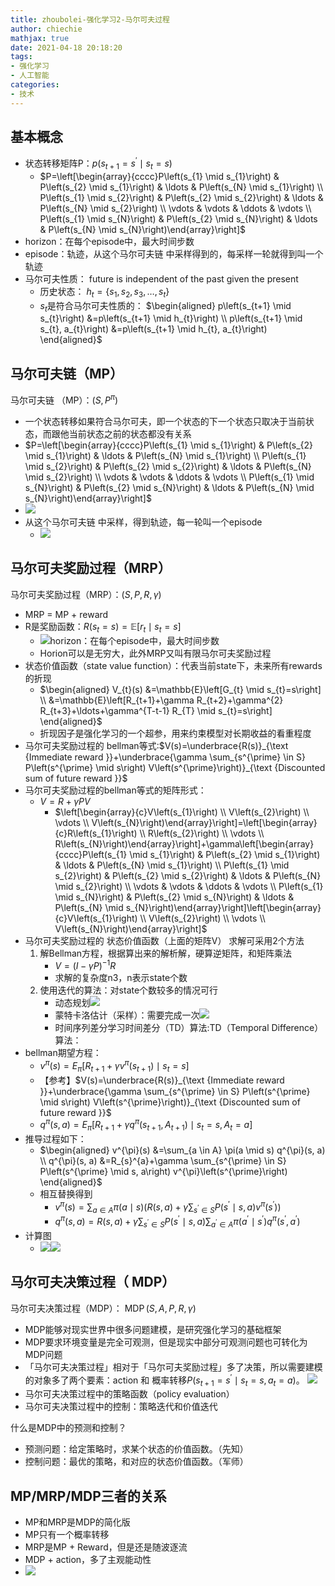 ```yaml
---
title: zhoubolei-强化学习2-马尔可夫过程
author: chiechie
mathjax: true
date: 2021-04-18 20:18:20
tags:
- 强化学习
- 人工智能
categories:
- 技术
---
```


## 基本概念

- 状态转移矩阵P：$p\left(s_{t+1}=s^{\prime} \mid s_{t}=s\right)$
    - $P=\left[\begin{array}{cccc}P\left(s_{1} \mid s_{1}\right) & P\left(s_{2} \mid s_{1}\right) & \ldots & P\left(s_{N} \mid s_{1}\right) \\ P\left(s_{1} \mid s_{2}\right) & P\left(s_{2} \mid s_{2}\right) & \ldots & P\left(s_{N} \mid s_{2}\right) \\ \vdots & \vdots & \ddots & \vdots \\ P\left(s_{1} \mid s_{N}\right) & P\left(s_{2} \mid s_{N}\right) & \ldots & P\left(s_{N} \mid s_{N}\right)\end{array}\right]$
- horizon：在每个episode中，最大时间步数
- episode：轨迹，从这个马尔可夫链 中采样得到的，每采样一轮就得到叫一个轨迹
- 马尔可夫性质： future is independent of the past given the present
    - 历史状态： $h_{t}=\left\{s_{1}, s_{2}, s_{3}, \ldots, s_{t}\right\}$
    - $s_t$是符合马尔可夫性质的： 
      $\begin{aligned} p\left(s_{t+1} \mid s_{t}\right) &=p\left(s_{t+1} \mid h_{t}\right) \\ p\left(s_{t+1} \mid s_{t}, a_{t}\right) &=p\left(s_{t+1} \mid h_{t}, a_{t}\right) \end{aligned}$


## 马尔可夫链（MP）

马尔可夫链 （MP）：$\left(S, P^{\pi}\right)$

- 一个状态转移如果符合马尔可夫，即一个状态的下一个状态只取决于当前状态，而跟他当前状态之前的状态都没有关系
- $P=\left[\begin{array}{cccc}P\left(s_{1} \mid s_{1}\right) & P\left(s_{2} \mid s_{1}\right) & \ldots & P\left(s_{N} \mid s_{1}\right) \\ P\left(s_{1} \mid s_{2}\right) & P\left(s_{2} \mid s_{2}\right) & \ldots & P\left(s_{N} \mid s_{2}\right) \\ \vdots & \vdots & \ddots & \vdots \\ P\left(s_{1} \mid s_{N}\right) & P\left(s_{2} \mid s_{N}\right) & \ldots & P\left(s_{N} \mid s_{N}\right)\end{array}\right]$
- ![](https://firebasestorage.googleapis.com/v0/b/firescript-577a2.appspot.com/o/imgs%2Fapp%2Frf_learning%2Fsby0HtEUFa.png?alt=media&token=1f6bf364-4cca-4535-9191-4b77bda51131)
- 从这个马尔可夫链 中采样，得到轨迹，每一轮叫一个episode
    - ![](https://firebasestorage.googleapis.com/v0/b/firescript-577a2.appspot.com/o/imgs%2Fapp%2Frf_learning%2FvZ2dIl6a_W.png?alt=media&token=03dda99b-181a-4b48-aec2-03f0679ab1de)

## 马尔可夫奖励过程（MRP）

马尔可夫奖励过程（MRP）：$\left(S, P, R, \gamma\right)$

- MRP = MP + reward
- R是奖励函数：$R\left(s_{t}=s\right)=\mathbb{E}\left[r_{t} \mid s_{t}=s\right]$
    - ![](https://firebasestorage.googleapis.com/v0/b/firescript-577a2.appspot.com/o/imgs%2Fapp%2Frf_learning%2Fo3iwF_-fJr.png?alt=media&token=0fd15a10-a6f0-4588-a019-1a258b22dc8d)horizon：在每个episode中，最大时间步数
    - Horion可以是无穷大，此外MRP又叫有限马尔可夫奖励过程
- 状态价值函数（state value function）：代表当前state下，未来所有rewards的折现
    - $\begin{aligned} V_{t}(s) &=\mathbb{E}\left[G_{t} \mid s_{t}=s\right] \\ &=\mathbb{E}\left[R_{t+1}+\gamma R_{t+2}+\gamma^{2} R_{t+3}+\ldots+\gamma^{T-t-1} R_{T} \mid s_{t}=s\right] \end{aligned}$
    - 折现因子是强化学习的一个超参，用来约束模型对长期收益的看重程度 
- 马尔可夫奖励过程的 bellman等式:$V(s)=\underbrace{R(s)}_{\text {Immediate reward }}+\underbrace{\gamma \sum_{s^{\prime} \in S} P\left(s^{\prime} \mid s\right) V\left(s^{\prime}\right)}_{\text {Discounted sum of future reward }}$
- 马尔可夫奖励过程的bellman等式的矩阵形式：
    - $V=R+\gamma P V$
        - $\left[\begin{array}{c}V\left(s_{1}\right) \\ V\left(s_{2}\right) \\ \vdots \\ V\left(s_{N}\right)\end{array}\right]=\left[\begin{array}{c}R\left(s_{1}\right) \\ R\left(s_{2}\right) \\ \vdots \\ R\left(s_{N}\right)\end{array}\right]+\gamma\left[\begin{array}{cccc}P\left(s_{1} \mid s_{1}\right) & P\left(s_{2} \mid s_{1}\right) & \ldots & P\left(s_{N} \mid s_{1}\right) \\ P\left(s_{1} \mid s_{2}\right) & P\left(s_{2} \mid s_{2}\right) & \ldots & P\left(s_{N} \mid s_{2}\right) \\ \vdots & \vdots & \ddots & \vdots \\ P\left(s_{1} \mid s_{N}\right) & P\left(s_{2} \mid s_{N}\right) & \ldots & P\left(s_{N} \mid s_{N}\right)\end{array}\right]\left[\begin{array}{c}V\left(s_{1}\right) \\ V\left(s_{2}\right) \\ \vdots \\ V\left(s_{N}\right)\end{array}\right]$
- 马尔可夫奖励过程的 状态价值函数（上面的矩阵V） 求解可采用2个方法
    1. 解Bellman方程，根据算出来的解析解，硬算逆矩阵，和矩阵乘法
        - $V=(I-\gamma P)^{-1} R$
        - 求解的复杂度n3，n表示state个数
    2. 使用迭代的算法：对state个数较多的情况可行
        - 动态规划![](https://firebasestorage.googleapis.com/v0/b/firescript-577a2.appspot.com/o/imgs%2Fapp%2Frf_learning%2FMSB3EJXzsN.png?alt=media&token=19f9a683-eec0-48f5-8296-2ac88a4ea3c1)
        - 蒙特卡洛估计（采样）：需要完成一次![](https://firebasestorage.googleapis.com/v0/b/firescript-577a2.appspot.com/o/imgs%2Fapp%2Frf_learning%2F6s5BEi2xsO.png?alt=media&token=1bc3ed8d-81f3-4439-b895-845770f1f651)
        - 时间序列差分学习时间差分（TD）算法:TD（Temporal Difference）算法：
- bellman期望方程：
    - $v^{\pi}(s)=E_{\pi}\left[R_{t+1}+\gamma v^{\pi}\left(s_{t+1}\right) \mid s_{t}=s\right]$
    - 【参考】$V(s)=\underbrace{R(s)}_{\text {Immediate reward }}+\underbrace{\gamma \sum_{s^{\prime} \in S} P\left(s^{\prime} \mid s\right) V\left(s^{\prime}\right)}_{\text {Discounted sum of future reward }}$
    - $q^{\pi}(s, a)=E_{\pi}\left[R_{t+1}+\gamma q^{\pi}\left(s_{t+1}, A_{t+1}\right) \mid s_{t}=s, A_{t}=a\right]$
- 推导过程如下：
    - $\begin{aligned} v^{\pi}(s) &=\sum_{a \in A} \pi(a \mid s) q^{\pi}(s, a) \\ q^{\pi}(s, a) &=R_{s}^{a}+\gamma \sum_{s^{\prime} \in S} P\left(s^{\prime} \mid s, a\right) v^{\pi}\left(s^{\prime}\right) \end{aligned}$
    - 相互替换得到
        - $v^{\pi}(s)=\sum_{a \in A} \pi(a \mid s)\left(R(s, a)+\gamma \sum_{s^{\prime} \in S} P\left(s^{\prime} \mid s, a\right) v^{\pi}\left(s^{\prime}\right)\right)$
        - $q^{\pi}(s, a)=R(s, a)+\gamma \sum_{s^{\prime} \in S} P\left(s^{\prime} \mid s, a\right) \sum_{a^{\prime} \in A} \pi\left(a^{\prime} \mid s^{\prime}\right) q^{\pi}\left(s^{\prime}, a^{\prime}\right)$
- 计算图
    - ![](https://firebasestorage.googleapis.com/v0/b/firescript-577a2.appspot.com/o/imgs%2Fapp%2Frf_learning%2FDt61DqVl6N.png?alt=media&token=9736af0f-e3ef-457b-86d6-abae268af1a3)![](https://firebasestorage.googleapis.com/v0/b/firescript-577a2.appspot.com/o/imgs%2Fapp%2Frf_learning%2FB2u5I82qnF.png?alt=media&token=02a1de1d-4a08-4f43-983b-65eb815df328)
    
##  马尔可夫决策过程（ MDP）

马尔可夫决策过程（MDP）： $\operatorname{MDP}(S, A, P, R, \gamma)$ 

- MDP能够对现实世界中很多问题建模，是研究强化学习的基础框架
- MDP要求环境变量是完全可观测，但是现实中部分可观测问题也可转化为MDP问题
- 「马尔可夫决策过程」相对于「马尔可夫奖励过程」多了决策，所以需要建模的对象多了两个要素：action 和 概率转移$P\left(s_{t+1}=s^{\prime} \mid s_{t}=s, a_{t}=a\right)$。
    ![](https://firebasestorage.googleapis.com/v0/b/firescript-577a2.appspot.com/o/imgs%2Fapp%2Frf_learning%2FbPx8H2l13W.png?alt=media&token=6e62ffdf-8434-40b4-b312-5037d805f911)
- 马尔可夫决策过程中的策略函数（policy evaluation）
- 马尔可夫决策过程中的控制：策略迭代和价值迭代

什么是MDP中的预测和控制？

- 预测问题：给定策略时，求某个状态的价值函数。（先知）
- 控制问题：最优的策略，和对应的状态价值函数。（军师）

## MP/MRP/MDP三者的关系

- MP和MRP是MDP的简化版
- MP只有一个概率转移
- MRP是MP + Reward，但是还是随波逐流
- MDP + action，多了主观能动性
- ![](https://firebasestorage.googleapis.com/v0/b/firescript-577a2.appspot.com/o/imgs%2Fapp%2Frf_learning%2FIuFRm5JvB6.png?alt=media&token=1ad94ce8-0886-4329-8902-dbf859b8ef22)
